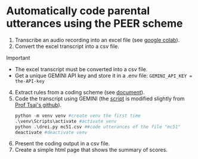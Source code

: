 # Automatically code parental utterances using the PEER scheme

1. Transcribe an audio recording into an excel file (see [google colab](https://github.com/smy1/swlab/blob/main/script/audio2xlsx.ipynb)).
2. Convert the excel transcript into a csv file.
   
>[!IMPORTANT]  
> - The excel transcript must be converted into a csv file.  
> - Get a unique GEMINI API key and store it in a .env file: `GEMINI_API_KEY =  the-API-key`
   
4. Extract rules from a coding scheme (see [document](./peek.docx)).
5. Code the transcript using GEMINI (the [script](./drei.py) is modified slightly from [Prof Tsai's github](https://github.com/peculab/autogen_project/blob/main/DRai/DRai.py)).
   ```python
   python -m venv venv #create venv the first time
   .\venv\Scripts\activate #activate venv
   python .\drei.py mc51.csv ##code utterances of the file "mc51"
   deactivate #deactivate venv
   ```
6. Present the coding output in a csv file.
7. Create a simple html page that shows the summary of scores.
